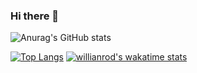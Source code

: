 ### Hi there 👋
![Anurag's GitHub stats](https://github-readme-stats.vercel.app/api?username=lucasyule2212&show_icons=true&theme=dracula)

[![Top Langs](https://github-readme-stats.vercel.app/api/top-langs/?username=lucasyule2212)](https://github.com/anuraghazra/github-readme-stats)
[![willianrod's wakatime stats](https://github-readme-stats.vercel.app/api/wakatime?username=lucasyule2212)](https://github.com/anuraghazra/github-readme-stats)
